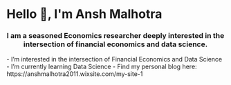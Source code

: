 # Hello 👋, I'm Ansh Malhotra
<h3 align=center>I am a seasoned Economics researcher deeply interested in the intersection of financial economics and data science.</h3>
-  I’m interested in the intersection of Financial Economics and Data Science
-  I’m currently learning Data Science
-  Find my personal blog here: https://anshmalhotra2011.wixsite.com/my-site-1

<!---
Ansh-24/Ansh-24 is a ✨ special ✨ repository because its `README.md` (this file) appears on your GitHub profile.
You can click the Preview link to take a look at your changes.
--->

